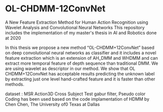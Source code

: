 # OL-CHDMM-12ConvNet
A New Feature Extraction Method for Human Action Recognition using Wavelet Analysis and Convolutional Neural Networks
This repository includes the implementation of my master's thesis in AI and Robotics done at 2020 

In this thesis we propose a new method “OL-CHDMM+12ConvNet” based on deep convolutional neural 
networks as classifier and it includes a novel feature extraction which is an extension of 
AH_DMM and WHDMM and can extract more temporal feature of depth sequence than 
traditional DMM. We are using wavelet as descriptor in our method. We show that OL
CHDMM+12ConvNet has acceptable results predicting the unknown label by extracting just 
one level hand-crafted feature and it is faster than other methods. 

dataset : MSR Action3D
Cross Subject Test
gabur filter, Pseudo color Coding has been used 
based on the code implamentation of HDMM by Chen Chen, The University of0 Texas at Dallas

